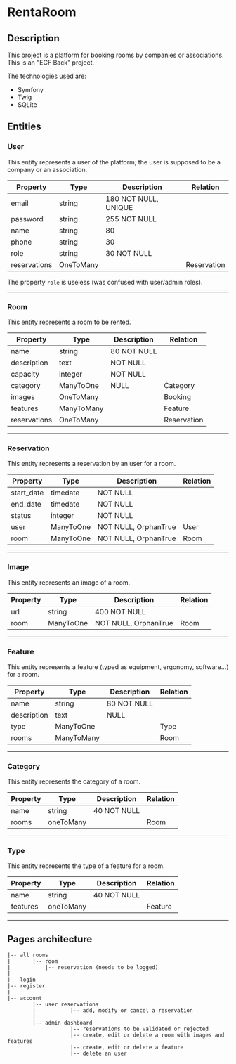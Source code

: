 # RentaRoom

## Description

This project is a platform for booking rooms by companies or associations.
This is an "ECF Back" project.

The technologies used are:
- Symfony
- Twig
- SQLite

## Entities

### User

This entity represents a user of the platform; the user is supposed to be a company or an association.

| Property     | Type      | Description          | Relation    |
| ------------ | --------- | -------------------- | ----------- |
| email        | string    | 180 NOT NULL, UNIQUE |             |
| password     | string    | 255 NOT NULL         |             |
| name         | string    | 80                   |             |
| phone        | string    | 30                   |             |
| role         | string    | 30 NOT NULL          |             |
| reservations | OneToMany |                      | Reservation |

The property `role` is useless (was confused with user/admin roles).

---

### Room

This entity represents a room to be rented.

| Property     | Type       | Description          | Relation    |
| ------------ | ---------- | -------------------- | ----------- |
| name         | string     | 80 NOT NULL          |             |
| description  | text       | NOT NULL             |             |
| capacity     | integer    | NOT NULL             |             |
| category     | ManyToOne  | NULL                 | Category    |
| images       | OneToMany  |                      | Booking     |
| features     | ManyToMany |                      | Feature     |
| reservations | OneToMany  |                      | Reservation |

---

### Reservation

This entity represents a reservation by an user for a room.

| Property   | Type      | Description          | Relation |
| ---------- | --------- | -------------------- | -------- |
| start_date | timedate  | NOT NULL             |          |
| end_date   | timedate  | NOT NULL             |          |
| status     | integer   | NOT NULL             |          |
| user       | ManyToOne | NOT NULL, OrphanTrue | User     |
| room       | ManyToOne | NOT NULL, OrphanTrue | Room     |

---

### Image

This entity represents an image of a room.

| Property   | Type      | Description          | Relation |
| ---------- | --------- | -------------------- | -------- |
| url        | string    | 400 NOT NULL         |          |
| room       | ManyToOne | NOT NULL, OrphanTrue | Room     |

---

### Feature

This entity represents a feature (typed as equipment, ergonomy, software...) for a room.

| Property    | Type       | Description | Relation |
| ----------- | ---------- | ----------- | -------- |
| name        | string     | 80 NOT NULL |          |
| description | text       | NULL        |          |
| type        | ManyToOne  |             | Type     |
| rooms       | ManyToMany |             | Room     |

---

### Category

This entity represents the category of a room.

| Property    | Type      | Description | Relation |
| ----------- | --------  | ----------- | -------- |
| name        | string    | 40 NOT NULL |          |
| rooms       | oneToMany |             | Room     |

---

### Type

This entity represents the type of a feature for a room.

| Property    | Type      | Description | Relation |
| ----------- | --------  | ----------- | -------- |
| name        | string    | 40 NOT NULL |          |
| features    | oneToMany |             | Feature  |

---

## Pages architecture

    |-- all rooms
    |       |-- room
    |           |-- reservation (needs to be logged)
    |
    |-- login
    |-- register
    |
    |-- account
            |-- user reservations
            |           |-- add, modify or cancel a reservation
            |
            |-- admin dashboard
                        |-- reservations to be validated or rejected
                        |-- create, edit or delete a room with images and features
                        |-- create, edit or delete a feature
                        |-- delete an user